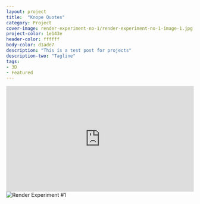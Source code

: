 ```yaml
---
layout: project
title:  "Knope Quotes"
category: Project
cover-image: render-experiment-no-1/render-experiment-no-1-image-1.jpg
project-color: 1e143e
header-color: ffffff
body-color: d1ade7
description: "This is a test post for projects"
description-two: "Tagline"
tags:
- 3D
- Featured
---
```

<section>
<div class="full-column-full no-padding margin-bottom-large">
<style>.embed-container { position: relative; padding-bottom: 56.25%; height: 0; overflow: hidden; max-width: 100%; } .embed-container iframe, .embed-container object, .embed-container embed { position: absolute; top: 0; left: 0; width: 100%; height: 100%; }</style><div class='embed-container'><iframe src='https://player.vimeo.com/video/213015198?loop=1' frameborder='0' webkitAllowFullScreen mozallowfullscreen allowFullScreen></iframe></div>
</section>

<section>
<div class="full-column-full no-padding margin-bottom-large"><img src="/img/projects/render-experiment-no-1/render-experiment-no-1-image-1.jpg" alt="Render Experiment #1" /></div>
</section>
